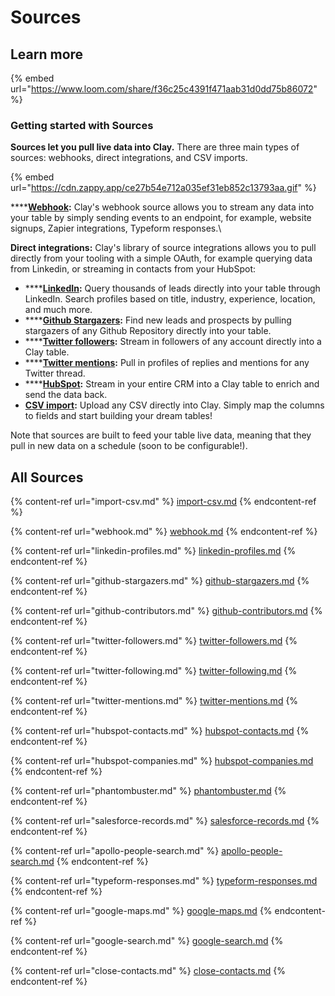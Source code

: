 # Sources

## Learn more

{% embed url="https://www.loom.com/share/f36c25c4391f471aab31d0dd75b86072" %}

### Getting started with Sources

**Sources let you pull live data into Clay.** There are three main types of sources: webhooks, direct integrations, and CSV imports.

{% embed url="https://cdn.zappy.app/ce27b54e712a035ef31eb852c13793aa.gif" %}

****[**Webhook**](broken-reference)**:** Clay's webhook source allows you to stream any data into your table by simply sending events to an endpoint, for example, website signups, Zapier integrations, Typeform responses.\


**Direct integrations:** Clay's library of source integrations allows you to pull directly from your tooling with a simple OAuth, for example querying data from Linkedin, or streaming in contacts from your HubSpot:

* ****[**LinkedIn**](broken-reference)**:** Query thousands of leads directly into your table through LinkedIn. Search profiles based on title, industry, experience, location, and much more.
* ****[**Github Stargazers**](broken-reference)**:** Find new leads and prospects by pulling stargazers of any Github Repository directly into your table.
* ****[**Twitter followers**](broken-reference)**:** Stream in followers of any account directly into a Clay table.
* ****[**Twitter mentions**](broken-reference)**:** Pull in profiles of replies and mentions for any Twitter thread.
* ****[**HubSpot**](broken-reference)**:** Stream in your entire CRM into a Clay table to enrich and send the data back.
* [**CSV import**](broken-reference)**:** Upload any CSV directly into Clay. Simply map the columns to fields and start building your dream tables!

Note that sources are built to feed your table live data, meaning that they pull in new data on a schedule (soon to be configurable!).

## All Sources

{% content-ref url="import-csv.md" %}
[import-csv.md](import-csv.md)
{% endcontent-ref %}

{% content-ref url="webhook.md" %}
[webhook.md](webhook.md)
{% endcontent-ref %}

{% content-ref url="linkedin-profiles.md" %}
[linkedin-profiles.md](linkedin-profiles.md)
{% endcontent-ref %}

{% content-ref url="github-stargazers.md" %}
[github-stargazers.md](github-stargazers.md)
{% endcontent-ref %}

{% content-ref url="github-contributors.md" %}
[github-contributors.md](github-contributors.md)
{% endcontent-ref %}

{% content-ref url="twitter-followers.md" %}
[twitter-followers.md](twitter-followers.md)
{% endcontent-ref %}

{% content-ref url="twitter-following.md" %}
[twitter-following.md](twitter-following.md)
{% endcontent-ref %}

{% content-ref url="twitter-mentions.md" %}
[twitter-mentions.md](twitter-mentions.md)
{% endcontent-ref %}

{% content-ref url="hubspot-contacts.md" %}
[hubspot-contacts.md](hubspot-contacts.md)
{% endcontent-ref %}

{% content-ref url="hubspot-companies.md" %}
[hubspot-companies.md](hubspot-companies.md)
{% endcontent-ref %}

{% content-ref url="phantombuster.md" %}
[phantombuster.md](phantombuster.md)
{% endcontent-ref %}

{% content-ref url="salesforce-records.md" %}
[salesforce-records.md](salesforce-records.md)
{% endcontent-ref %}

{% content-ref url="apollo-people-search.md" %}
[apollo-people-search.md](apollo-people-search.md)
{% endcontent-ref %}

{% content-ref url="typeform-responses.md" %}
[typeform-responses.md](typeform-responses.md)
{% endcontent-ref %}

{% content-ref url="google-maps.md" %}
[google-maps.md](google-maps.md)
{% endcontent-ref %}

{% content-ref url="google-search.md" %}
[google-search.md](google-search.md)
{% endcontent-ref %}

{% content-ref url="close-contacts.md" %}
[close-contacts.md](close-contacts.md)
{% endcontent-ref %}

